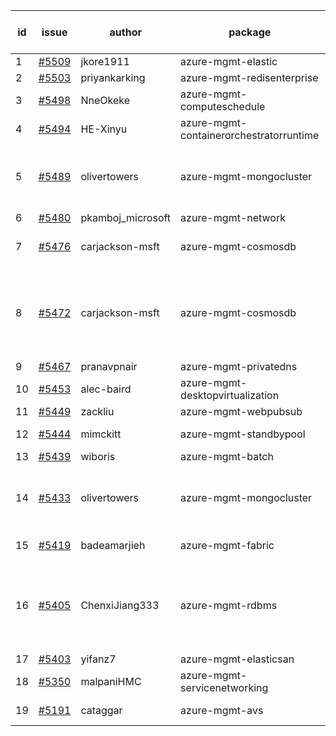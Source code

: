 | id | issue | author | package | assignee | bot advice | created date of issue | target release date | date from target |
| ------ | ------ | ------ | ------ | ------ | ------ | ------ | ------ | :-----: |
| 1 | [#5509](https://github.com/Azure/sdk-release-request/issues/5509) | jkore1911 | azure-mgmt-elastic | ChenxiJiang333 |  | 09-16 | 10-24 |  |
| 2 | [#5503](https://github.com/Azure/sdk-release-request/issues/5503) | priyankarking | azure-mgmt-redisenterprise | ChenxiJiang333 | HoldOn. | 09-13 | 09-27 |  |
| 3 | [#5498](https://github.com/Azure/sdk-release-request/issues/5498) | NneOkeke | azure-mgmt-computeschedule | ChenxiJiang333 | FirstBeta. TypeSpec. | 09-13 | 09-27 |  |
| 4 | [#5494](https://github.com/Azure/sdk-release-request/issues/5494) | HE-Xinyu | azure-mgmt-containerorchestratorruntime | ChenxiJiang333 | FirstBeta. TypeSpec. | 09-13 | 10-24 |  |
| 5 | [#5489](https://github.com/Azure/sdk-release-request/issues/5489) | olivertowers | azure-mgmt-mongocluster | ChenxiJiang333 | duplicated issue  <br> new comment. TypeSpec. | 09-12 | 09-27 |  |
| 6 | [#5480](https://github.com/Azure/sdk-release-request/issues/5480) | pkamboj_microsoft | azure-mgmt-network | ChenxiJiang333 |  | 09-10 | 09-26 |  |
| 7 | [#5476](https://github.com/Azure/sdk-release-request/issues/5476) | carjackson-msft | azure-mgmt-cosmosdb | ChenxiJiang333 | duplicated issue  <br> new issue. | 09-09 | 09-27 |  |
| 8 | [#5472](https://github.com/Azure/sdk-release-request/issues/5472) | carjackson-msft | azure-mgmt-cosmosdb | ChenxiJiang333 | duplicated issue  <br> new comment. close to release date. | 09-09 | 09-20 | 1 |
| 9 | [#5467](https://github.com/Azure/sdk-release-request/issues/5467) | pranavpnair | azure-mgmt-privatedns | ChenxiJiang333 |  | 09-06 | 09-27 |  |
| 10 | [#5453](https://github.com/Azure/sdk-release-request/issues/5453) | alec-baird | azure-mgmt-desktopvirtualization | ChenxiJiang333 |  | 08-30 | 09-27 |  |
| 11 | [#5449](https://github.com/Azure/sdk-release-request/issues/5449) | zackliu | azure-mgmt-webpubsub | ChenxiJiang333 |  | 08-26 | 09-26 |  |
| 12 | [#5444](https://github.com/Azure/sdk-release-request/issues/5444) | mimckitt | azure-mgmt-standbypool | ChenxiJiang333 | FirstGA. TypeSpec. | 08-22 | 09-27 |  |
| 13 | [#5439](https://github.com/Azure/sdk-release-request/issues/5439) | wiboris | azure-mgmt-batch | ChenxiJiang333 |  | 08-22 | 09-27 |  |
| 14 | [#5433](https://github.com/Azure/sdk-release-request/issues/5433) | olivertowers | azure-mgmt-mongocluster | ChenxiJiang333 | duplicated issue  <br> FirstGA. HoldOn. TypeSpec. | 08-19 | 09-27 |  |
| 15 | [#5419](https://github.com/Azure/sdk-release-request/issues/5419) | badeamarjieh | azure-mgmt-fabric | ChenxiJiang333 | FirstBeta. TypeSpec. | 08-12 | 09-26 |  |
| 16 | [#5405](https://github.com/Azure/sdk-release-request/issues/5405) | ChenxiJiang333 | azure-mgmt-rdbms | ChenxiJiang333 | new version is 0.0.0, please check base branch! | 08-07 | fail to get. |  |
| 17 | [#5403](https://github.com/Azure/sdk-release-request/issues/5403) | yifanz7 | azure-mgmt-elasticsan | ChenxiJiang333 | HoldOn. | 08-07 | 09-27 |  |
| 18 | [#5350](https://github.com/Azure/sdk-release-request/issues/5350) | malpaniHMC | azure-mgmt-servicenetworking | ChenxiJiang333 | HoldOn. | 07-18 | 09-26 |  |
| 19 | [#5191](https://github.com/Azure/sdk-release-request/issues/5191) | cataggar | azure-mgmt-avs | ChenxiJiang333 | new comment. | 05-08 | 09-26 |  |
